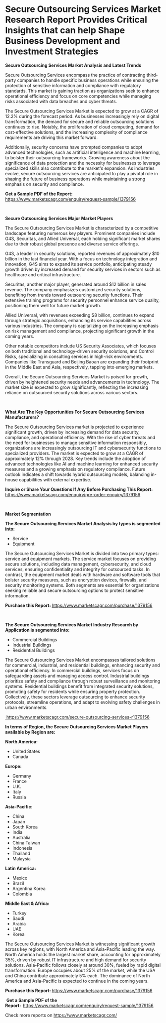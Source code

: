 <p><h1>Secure Outsourcing Services Market Research Report Provides Critical Insights that can help Shape Business Development and Investment Strategies</h1></p><p><strong>Secure Outsourcing Services Market Analysis and Latest Trends</strong></p>
<p><p>Secure Outsourcing Services encompass the practice of contracting third-party companies to handle specific business operations while ensuring the protection of sensitive information and compliance with regulatory standards. This market is gaining traction as organizations seek to enhance operational efficiency and focus on core competencies while managing risks associated with data breaches and cyber threats.</p><p>The Secure Outsourcing Services Market is expected to grow at a CAGR of 12.2% during the forecast period. As businesses increasingly rely on digital transformation, the demand for secure and reliable outsourcing solutions continues to rise. Notably, the proliferation of cloud computing, demand for cost-effective solutions, and the increasing complexity of compliance requirements are driving this market forward. </p><p>Additionally, security concerns have prompted companies to adopt advanced technologies, such as artificial intelligence and machine learning, to bolster their outsourcing frameworks. Growing awareness about the significance of data protection and the necessity for businesses to leverage specialized skills also contribute to the market's expansion. As industries evolve, secure outsourcing services are anticipated to play a pivotal role in shaping the future of business operations while maintaining a strong emphasis on security and compliance.</p></p>
<p><strong>Get a Sample PDF of the Report:&nbsp;</strong> <a href="https://www.marketscagr.com/enquiry/request-sample/1379156?utm_campaign=1126&utm_medium=2&utm_source=Github&utm_content=ia&utm_term=11032025&utm_id=secure-outsourcing-services">https://www.marketscagr.com/enquiry/request-sample/1379156</a></p>
<p>&nbsp;</p>
<p><strong>Secure Outsourcing Services Major Market Players</strong></p>
<p><p>The Secure Outsourcing Services Market is characterized by a competitive landscape featuring numerous key players. Prominent companies include G4S, Securitas, and Allied Universal, each holding significant market shares due to their robust global presence and diverse service offerings.</p><p>G4S, a leader in security solutions, reported revenues of approximately $10 billion in the last financial year. With a focus on technology integration and innovation, G4S aims to expand its service portfolio, anticipating steady growth driven by increased demand for security services in sectors such as healthcare and critical infrastructure.</p><p>Securitas, another major player, generated around $12 billion in sales revenue. The company emphasizes customized security solutions, benefiting from trends toward outsourcing security functions. Their extensive training programs for security personnel enhance service quality, positioning them well for future market growth.</p><p>Allied Universal, with revenues exceeding $8 billion, continues to expand through strategic acquisitions, enhancing its service capabilities across various industries. The company is capitalizing on the increasing emphasis on risk management and compliance, projecting significant growth in the coming years.</p><p>Other notable competitors include US Security Associates, which focuses on both traditional and technology-driven security solutions, and Control Risks, specializing in consulting services in high-risk environments. Companies like Transguard and Beijing Baoan are expanding their footprint in the Middle East and Asia, respectively, tapping into emerging markets.</p><p>Overall, the Secure Outsourcing Services Market is poised for growth, driven by heightened security needs and advancements in technology. The market size is expected to grow significantly, reflecting the increasing reliance on outsourced security solutions across various sectors.</p></p>
<p>&nbsp;</p>
<p><strong>What Are The Key Opportunities For Secure Outsourcing Services Manufacturers?</strong></p>
<p><p>The Secure Outsourcing Services market is projected to experience significant growth, driven by increasing demand for data security, compliance, and operational efficiency. With the rise of cyber threats and the need for businesses to manage sensitive information responsibly, organizations are increasingly outsourcing IT and cybersecurity functions to specialized providers. The market is expected to grow at a CAGR of approximately 12% through 2028. Key trends include the adoption of advanced technologies like AI and machine learning for enhanced security measures and a growing emphasis on regulatory compliance. Future outlook indicates a shift towards hybrid outsourcing models, balancing in-house capabilities with external expertise.</p></p>
<p><strong>Inquire or Share Your Questions If Any Before Purchasing This Report:</strong> <a href="https://www.marketscagr.com/enquiry/pre-order-enquiry/1379156?utm_campaign=1126&utm_medium=2&utm_source=Github&utm_content=ia&utm_term=11032025&utm_id=secure-outsourcing-services">https://www.marketscagr.com/enquiry/pre-order-enquiry/1379156</a></p>
<p>&nbsp;</p>
<p><strong>Market Segmentation</strong></p>
<p><strong>The Secure Outsourcing Services Market Analysis by types is segmented into:</strong></p>
<p><ul><li>Service</li><li>Equipment</li></ul></p>
<p><p>The Secure Outsourcing Services Market is divided into two primary types: service and equipment markets. The service market focuses on providing secure solutions, including data management, cybersecurity, and cloud services, ensuring confidentiality and integrity for outsourced tasks. In contrast, the equipment market deals with hardware and software tools that bolster security measures, such as encryption devices, firewalls, and security monitoring systems. Both segments are essential for organizations seeking reliable and secure outsourcing options to protect sensitive information.</p></p>
<p><strong>Purchase this Report:&nbsp;</strong><a href="https://www.marketscagr.com/purchase/1379156?utm_campaign=1126&utm_medium=2&utm_source=Github&utm_content=ia&utm_term=11032025&utm_id=secure-outsourcing-services">https://www.marketscagr.com/purchase/1379156</a></p>
<p>&nbsp;</p>
<p><strong>The Secure Outsourcing Services Market Industry Research by Application is segmented into:</strong></p>
<p><ul><li>Commercial Buildings</li><li>Industrial Buildings</li><li>Residential Buildings</li></ul></p>
<p><p>The Secure Outsourcing Services Market encompasses tailored solutions for commercial, industrial, and residential buildings, enhancing security and operational efficiency. In commercial buildings, services focus on safeguarding assets and managing access control. Industrial buildings prioritize safety and compliance through robust surveillance and monitoring systems. Residential buildings benefit from integrated security solutions, promoting safety for residents while ensuring property protection. Collectively, these sectors leverage outsourcing to enhance security protocols, streamline operations, and adapt to evolving safety challenges in urban environments.</p></p>
<p><a href="https://www.marketscagr.com/secure-outsourcing-services-r1379156?utm_campaign=1126&utm_medium=2&utm_source=Github&utm_content=ia&utm_term=11032025&utm_id=secure-outsourcing-services">&nbsp;https://www.marketscagr.com/secure-outsourcing-services-r1379156</a></p>
<p><strong>In terms of Region, the Secure Outsourcing Services Market Players available by Region are:</strong></p>
<p>
    <p> <strong> North America: </strong>
        <ul>
            <li>United States</li>
            <li>Canada</li>
        </ul>
        </p> 
    <p> <strong> Europe: </strong>
        <ul>
            <li>Germany</li>
            <li>France</li>
            <li>U.K.</li>
            <li>Italy</li>
            <li>Russia</li>
        </ul>
        </p> 
    <p> <strong> Asia-Pacific: </strong>
        <ul>
            <li>China</li>
            <li>Japan</li>
            <li>South Korea</li>
            <li>India</li>
            <li>Australia</li>
            <li>China Taiwan</li>
            <li>Indonesia</li>
            <li>Thailand</li>
            <li>Malaysia</li>
        </ul>
        </p> 
    <p> <strong> Latin America: </strong>
        <ul>
            <li>Mexico</li>
            <li>Brazil</li>
            <li>Argentina Korea</li>
            <li>Colombia</li>
        </ul>
        </p> 
    <p> <strong> Middle East & Africa: </strong>
        <ul>
            <li>Turkey</li>
            <li>Saudi</li>
            <li>Arabia</li>
            <li>UAE</li>
            <li>Korea</li>
        </ul>
    </p>
    </p>
<p><p>The Secure Outsourcing Services Market is witnessing significant growth across key regions, with North America and Asia-Pacific leading the way. North America holds the largest market share, accounting for approximately 35%, driven by robust IT infrastructure and high demand for security solutions. Asia-Pacific follows closely at around 30%, fueled by rapid digital transformation. Europe occupies about 25% of the market, while the USA and China contribute approximately 5% each. The dominance of North America and Asia-Pacific is expected to continue in the coming years.</p></p>
<p><strong>Purchase this Report: </strong><a href="https://www.marketscagr.com/purchase/1379156?utm_campaign=1126&utm_medium=2&utm_source=Github&utm_content=ia&utm_term=11032025&utm_id=secure-outsourcing-services">https://www.marketscagr.com/purchase/1379156</a></p>
<p>&nbsp;<strong>Get a Sample PDF of the Report:&nbsp;&nbsp;</strong><a href="https://www.marketscagr.com/enquiry/request-sample/1379156?utm_campaign=1126&utm_medium=2&utm_source=Github&utm_content=ia&utm_term=11032025&utm_id=secure-outsourcing-services">https://www.marketscagr.com/enquiry/request-sample/1379156</a></p>
<p><strong></strong></p>
<p>Check more reports on <a href="https://www.marketscagr.com/?utm_campaign=1126&utm_medium=2&utm_source=Github&utm_content=ia&utm_term=11032025&utm_id=secure-outsourcing-services">https://www.marketscagr.com/</a></p>